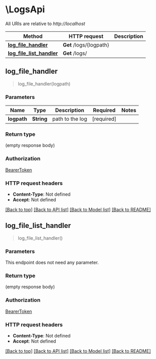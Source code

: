 # \LogsApi

All URIs are relative to *http://localhost*

Method | HTTP request | Description
------------- | ------------- | -------------
[**log_file_handler**](LogsApi.md#log_file_handler) | **Get** /logs/{logpath} | 
[**log_file_list_handler**](LogsApi.md#log_file_list_handler) | **Get** /logs/ | 



## log_file_handler

> log_file_handler(logpath)


### Parameters


Name | Type | Description  | Required | Notes
------------- | ------------- | ------------- | ------------- | -------------
**logpath** | **String** | path to the log | [required] |

### Return type

 (empty response body)

### Authorization

[BearerToken](../README.md#BearerToken)

### HTTP request headers

- **Content-Type**: Not defined
- **Accept**: Not defined

[[Back to top]](#) [[Back to API list]](../README.md#documentation-for-api-endpoints) [[Back to Model list]](../README.md#documentation-for-models) [[Back to README]](../README.md)


## log_file_list_handler

> log_file_list_handler()


### Parameters

This endpoint does not need any parameter.

### Return type

 (empty response body)

### Authorization

[BearerToken](../README.md#BearerToken)

### HTTP request headers

- **Content-Type**: Not defined
- **Accept**: Not defined

[[Back to top]](#) [[Back to API list]](../README.md#documentation-for-api-endpoints) [[Back to Model list]](../README.md#documentation-for-models) [[Back to README]](../README.md)

